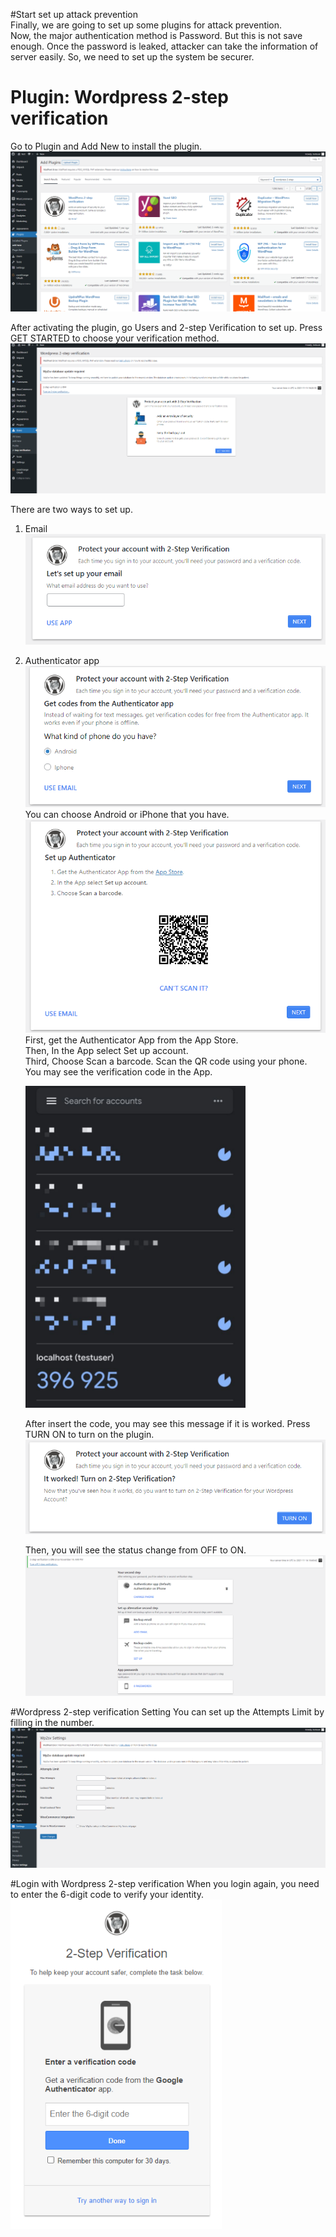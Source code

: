 #Start set up attack prevention  
Finally, we are going to set up some plugins for attack prevention.
<br>
Now, the major authentication method is Password. But this is not save enough. Once the password is leaked, attacker can take the information of server easily. So, we need to set up the system be securer.

# Plugin: Wordpress 2-step verification
Go to Plugin and Add New to install the plugin.
![2-step](./assets/2-step.png)

After activating the plugin, go Users and 2-step Verification to set up.
Press GET STARTED to choose your verification method.
![2Setup](./assets/2Setup.png)

There are two ways to set up.
1. Email
![Email](./assets/Email.png)

2. Authenticator app
   ![App](./assets/App.png)
   You can choose Android or iPhone that you have.
   ![Scan](./assets/Scan.png)
   First, get the Authenticator App from the App Store.
   <br>
   Then, In the App select Set up account.
   <br>
   Third, Choose Scan a barcode. Scan the QR code using your phone.
   <br>
   You may see the verification code in the App.

   ![AppCode](./assets/AppCode1.png)

   After insert the code, you may see this message if it is worked. Press TURN ON to turn on the plugin.
   ![Worked](./assets/Worked.png)

   Then, you will see the status change from OFF to ON.
   ![Status](./assets/Status.png)

#Wordpress 2-step verification Setting
You can set up the Attempts Limit by filling in the number.
![Limit](./assets/Limit.png)

#Login with Wordpress 2-step verification
When you login again, you need to enter the 6-digit code to verify your identity.
![Login2](./assets/Login2.png)
   
